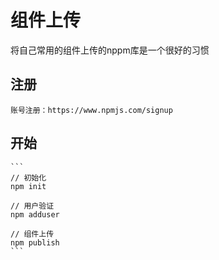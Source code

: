 # 组件上传

将自己常用的组件上传的nppm库是一个很好的习惯

## 注册
    账号注册：https://www.npmjs.com/signup
    
## 开始
    
    ```
    // 初始化
    npm init 
    
    // 用户验证
    npm adduser
    
    // 组件上传
    npm publish
    ```
    
    